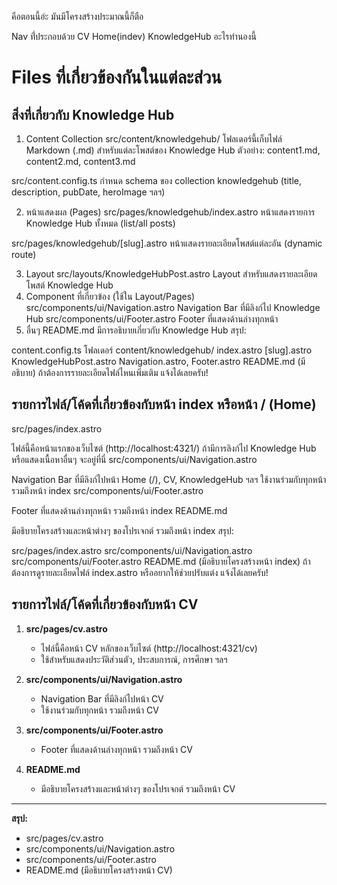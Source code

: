 คือตอนนี้อ่ะ มันมีโครงสร้างประมาณนี้ก็ตือ

Nav ที่่ประกอบด้วย CV Home(indev) KnowledgeHub อะไรทำนองนี้

# Files ที่เกี่ยวข้องกันในแต่ละส่วน

## สิ่งที่เกี่ยวกับ Knowledge Hub
1. Content Collection
src/content/knowledgehub/
โฟลเดอร์นี้เก็บไฟล์ Markdown (.md) สำหรับแต่ละโพสต์ของ Knowledge Hub
ตัวอย่าง: content1.md, content2.md, content3.md

src/content.config.ts
กำหนด schema ของ collection knowledgehub (title, description, pubDate, heroImage ฯลฯ)

2. หน้าแสดงผล (Pages)
src/pages/knowledgehub/index.astro
หน้าแสดงรายการ Knowledge Hub ทั้งหมด (list/all posts)

src/pages/knowledgehub/[slug].astro
หน้าแสดงรายละเอียดโพสต์แต่ละอัน (dynamic route)

3. Layout
src/layouts/KnowledgeHubPost.astro
Layout สำหรับแสดงรายละเอียดโพสต์ Knowledge Hub
4. Component ที่เกี่ยวข้อง (ใช้ใน Layout/Pages)
src/components/ui/Navigation.astro
Navigation Bar ที่มีลิงก์ไป Knowledge Hub
src/components/ui/Footer.astro
Footer ที่แสดงด้านล่างทุกหน้า
5. อื่นๆ
README.md
มีการอธิบายเกี่ยวกับ Knowledge Hub
สรุป:

content.config.ts
โฟลเดอร์ content/knowledgehub/
index.astro
[slug].astro
KnowledgeHubPost.astro
Navigation.astro, Footer.astro
README.md (มีอธิบาย)
ถ้าต้องการรายละเอียดไฟล์ไหนเพิ่มเติม แจ้งได้เลยครับ!


## รายการไฟล์/โค้ดที่เกี่ยวข้องกับหน้า index หรือหน้า / (Home)
src/pages/index.astro

ไฟล์นี้คือหน้าแรกของเว็บไซต์ (http://localhost:4321/)
ถ้ามีการลิงก์ไป Knowledge Hub หรือแสดงเนื้อหาอื่นๆ จะอยู่ที่นี่
src/components/ui/Navigation.astro

Navigation Bar ที่มีลิงก์ไปหน้า Home (/), CV, KnowledgeHub ฯลฯ
ใช้งานร่วมกับทุกหน้า รวมถึงหน้า index
src/components/ui/Footer.astro

Footer ที่แสดงด้านล่างทุกหน้า รวมถึงหน้า index
README.md

มีอธิบายโครงสร้างและหน้าต่างๆ ของโปรเจกต์ รวมถึงหน้า index
สรุป:

src/pages/index.astro
src/components/ui/Navigation.astro
src/components/ui/Footer.astro
README.md (มีอธิบายโครงสร้างหน้า index)
ถ้าต้องการดูรายละเอียดไฟล์ index.astro หรืออยากให้ช่วยปรับแต่ง แจ้งได้เลยครับ!

## รายการไฟล์/โค้ดที่เกี่ยวข้องกับหน้า CV

1. **src/pages/cv.astro**  
   - ไฟล์นี้คือหน้า CV หลักของเว็บไซต์ (http://localhost:4321/cv)  
   - ใช้สำหรับแสดงประวัติส่วนตัว, ประสบการณ์, การศึกษา ฯลฯ

2. **src/components/ui/Navigation.astro**  
   - Navigation Bar ที่มีลิงก์ไปหน้า CV  
   - ใช้งานร่วมกับทุกหน้า รวมถึงหน้า CV

3. **src/components/ui/Footer.astro**  
   - Footer ที่แสดงด้านล่างทุกหน้า รวมถึงหน้า CV

4. **README.md**  
   - มีอธิบายโครงสร้างและหน้าต่างๆ ของโปรเจกต์ รวมถึงหน้า CV

---

**สรุป:**  
- src/pages/cv.astro  
- src/components/ui/Navigation.astro  
- src/components/ui/Footer.astro  
- README.md (มีอธิบายโครงสร้างหน้า CV)
